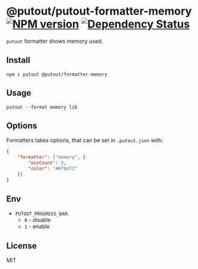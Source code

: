 # @putout/putout-formatter-memory [![NPM version][NPMIMGURL]][NPMURL] [![Dependency Status][DependencyStatusIMGURL]][DependencyStatusURL]

[NPMIMGURL]:                https://img.shields.io/npm/v/@putout/formatter-memory.svg?style=flat&longCache=true
[NPMURL]:                   https://npmjs.org/package/@putout/formatter-memory "npm"

[DependencyStatusURL]:      https://david-dm.org/coderaiser/putout?path=packages/formatter-memory
[DependencyStatusIMGURL]:   https://david-dm.org/coderaiser/putout.svg?path=packages/formatter-memory

`putout` formatter shows memory used.

## Install

```
npm i putout @putout/formatter-memory
```

## Usage

```
putout --format memory lib
```

## Options

Formatters takes options, that can be set in `.putout.json` with:

```json
{
    "formatter": ["memory", {
        "minCount": 0,
        "color": "#6fbdf1"
    }]
}
```

## Env

- `PUTOUT_PROGRESS_BAR`:
  - `0` - disable
  - `1` - enable

## License

MIT

